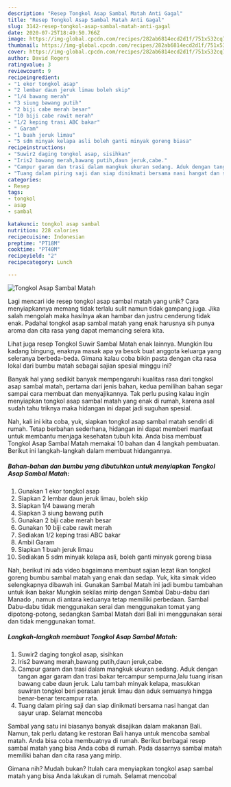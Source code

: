 ```yaml
---
description: "Resep Tongkol Asap Sambal Matah Anti Gagal"
title: "Resep Tongkol Asap Sambal Matah Anti Gagal"
slug: 3142-resep-tongkol-asap-sambal-matah-anti-gagal
date: 2020-07-25T18:49:50.766Z
image: https://img-global.cpcdn.com/recipes/282ab6814ecd2d1f/751x532cq70/tongkol-asap-sambal-matah-foto-resep-utama.jpg
thumbnail: https://img-global.cpcdn.com/recipes/282ab6814ecd2d1f/751x532cq70/tongkol-asap-sambal-matah-foto-resep-utama.jpg
cover: https://img-global.cpcdn.com/recipes/282ab6814ecd2d1f/751x532cq70/tongkol-asap-sambal-matah-foto-resep-utama.jpg
author: David Rogers
ratingvalue: 3
reviewcount: 9
recipeingredient:
- "1 ekor tongkol asap"
- "2 lembar daun jeruk limau boleh skip"
- "1/4 bawang merah"
- "3 siung bawang putih"
- "2 biji cabe merah besar"
- "10 biji cabe rawit merah"
- "1/2 keping trasi ABC bakar"
- " Garam"
- "1 buah jeruk limau"
- "5 sdm minyak kelapa asli boleh ganti minyak goreng biasa"
recipeinstructions:
- "Suwir2 daging tongkol asap, sisihkan"
- "Iris2 bawang merah,bawang putih,daun jeruk,cabe."
- "Campur garam dan trasi dalam mangkuk ukuran sedang. Aduk dengan tangan agar garam dan trasi bakar tercampur sempurna,lalu tuang irisan bawang cabe daun jeruk. Lalu tambah minyak kelapa, masukkan suwiran tongkol beri perasan jeruk limau dan aduk semuanya hingga benar-benar tercampur rata."
- "Tuang dalam piring saji dan siap dinikmati bersama nasi hangat dan sayur urap. Selamat mencoba"
categories:
- Resep
tags:
- tongkol
- asap
- sambal

katakunci: tongkol asap sambal 
nutrition: 228 calories
recipecuisine: Indonesian
preptime: "PT18M"
cooktime: "PT40M"
recipeyield: "2"
recipecategory: Lunch

---
```



![Tongkol Asap Sambal Matah](https://img-global.cpcdn.com/recipes/282ab6814ecd2d1f/751x532cq70/tongkol-asap-sambal-matah-foto-resep-utama.jpg)

Lagi mencari ide resep tongkol asap sambal matah yang unik? Cara menyiapkannya memang tidak terlalu sulit namun tidak gampang juga. Jika salah mengolah maka hasilnya akan hambar dan justru cenderung tidak enak. Padahal tongkol asap sambal matah yang enak harusnya sih punya aroma dan cita rasa yang dapat memancing selera kita.

Lihat juga resep Tongkol Suwir Sambal Matah enak lainnya. Mungkin Ibu kadang bingung, enaknya masak apa ya besok buat anggota keluarga yang seleranya berbeda-beda. Gimana kalau coba bikin pasta dengan cita rasa lokal dari bumbu matah sebagai sajian spesial minggu ini?

Banyak hal yang sedikit banyak mempengaruhi kualitas rasa dari tongkol asap sambal matah, pertama dari jenis bahan, kedua pemilihan bahan segar sampai cara membuat dan menyajikannya. Tak perlu pusing kalau ingin menyiapkan tongkol asap sambal matah yang enak di rumah, karena asal sudah tahu triknya maka hidangan ini dapat jadi suguhan spesial.


Nah, kali ini kita coba, yuk, siapkan tongkol asap sambal matah sendiri di rumah. Tetap berbahan sederhana, hidangan ini dapat memberi manfaat untuk membantu menjaga kesehatan tubuh kita. Anda bisa membuat Tongkol Asap Sambal Matah memakai 10 bahan dan 4 langkah pembuatan. Berikut ini langkah-langkah dalam membuat hidangannya.

<!--inarticleads1-->

##### Bahan-bahan dan bumbu yang dibutuhkan untuk menyiapkan Tongkol Asap Sambal Matah:

1. Gunakan 1 ekor tongkol asap
1. Siapkan 2 lembar daun jeruk limau, boleh skip
1. Siapkan 1/4 bawang merah
1. Siapkan 3 siung bawang putih
1. Gunakan 2 biji cabe merah besar
1. Gunakan 10 biji cabe rawit merah
1. Sediakan 1/2 keping trasi ABC bakar
1. Ambil  Garam
1. Siapkan 1 buah jeruk limau
1. Sediakan 5 sdm minyak kelapa asli, boleh ganti minyak goreng biasa


Nah, berikut ini ada video bagaimana membuat sajian lezat ikan tongkol goreng bumbu sambal matah yang enak dan sedap. Yuk, kita simak video selengkapnya dibawah ini. Gunakan Sambal Matah ini jadi bumbu tambahan untuk ikan bakar Mungkin sekilas mirip dengan Sambal Dabu-dabu dari Manado , namun di antara keduanya tetap memiliki perbedaan. Sambal Dabu-dabu tidak menggunakan serai dan menggunakan tomat yang dipotong-potong, sedangkan Sambal Matah dari Bali ini menggunakan serai dan tidak menggunakan tomat. 

<!--inarticleads2-->

##### Langkah-langkah membuat Tongkol Asap Sambal Matah:

1. Suwir2 daging tongkol asap, sisihkan
1. Iris2 bawang merah,bawang putih,daun jeruk,cabe.
1. Campur garam dan trasi dalam mangkuk ukuran sedang. Aduk dengan tangan agar garam dan trasi bakar tercampur sempurna,lalu tuang irisan bawang cabe daun jeruk. Lalu tambah minyak kelapa, masukkan suwiran tongkol beri perasan jeruk limau dan aduk semuanya hingga benar-benar tercampur rata.
1. Tuang dalam piring saji dan siap dinikmati bersama nasi hangat dan sayur urap. Selamat mencoba


Sambal yang satu ini biasanya banyak disajikan dalam makanan Bali. Namun, tak perlu datang ke restoran Bali hanya untuk mencoba sambal matah. Anda bisa coba membuatnya di rumah. Berikut berbagai resep sambal matah yang bisa Anda coba di rumah. Pada dasarnya sambal matah memiliki bahan dan cita rasa yang mirip. 

Gimana nih? Mudah bukan? Itulah cara menyiapkan tongkol asap sambal matah yang bisa Anda lakukan di rumah. Selamat mencoba!
